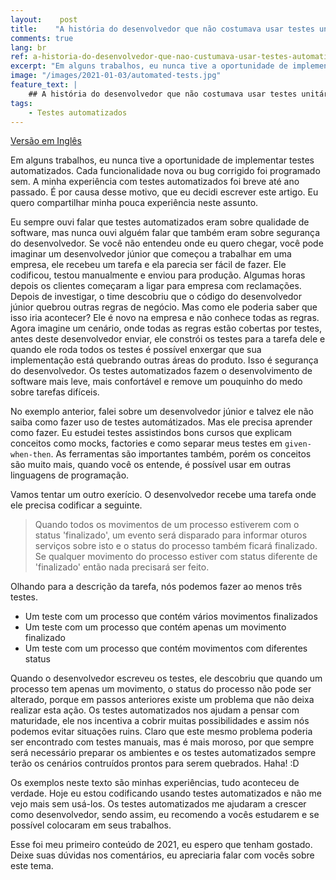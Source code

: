 ```yaml
---
layout:    post
title:    "A história do desenvolvedor que não costumava usar testes unitários"
comments: true
lang: br
ref: a-historia-do-desenvolvedor-que-nao-custumava-usar-testes-automatizados
excerpt: "Em alguns trabalhos, eu nunca tive a oportunidade de implementar testes automatizados. Cada funcionalidade nova ou bug corrigido foi programado sem. A minha experiência com testes automatizados foi breve até ano passado. É por causa desse motivo, que eu decidi escrever este artigo. Eu quero compartilhar minha pouca experiência neste assunto."
image: "/images/2021-01-03/automated-tests.jpg"
feature_text: |
    ## A história do desenvolvedor que não costumava usar testes unitários
tags:
    - Testes automatizados
---
```


[Versão em Inglês]({{site.baseurl}}/2021/01/03/the-developer-story-didnt-used-to-implement-automated-tests)

Em alguns trabalhos, eu nunca tive a oportunidade de implementar testes automatizados. Cada funcionalidade nova ou bug corrigido foi programado sem. A minha experiência com testes automatizados foi breve até ano passado. É por causa desse motivo, que eu decidi escrever este artigo. Eu quero compartilhar minha pouca experiência neste assunto.

Eu sempre ouvi falar que testes automatizados eram sobre qualidade de software, mas nunca ouvi alguém falar que também eram sobre segurança do desenvolvedor. Se você não entendeu onde eu quero chegar, você pode imaginar um desenvolvedor júnior que começou a trabalhar em uma empresa, ele recebeu um tarefa e ela parecia ser fácil de fazer. Ele codificou, testou manualmente e enviou para produção. Algumas horas depois os clientes começaram a ligar para empresa com reclamações. Depois de investigar, o time descobriu que o código do desenvolvedor júnior quebrou outras regras de negócio. Mas como ele poderia saber que isso iria acontecer? Ele é novo na empresa e não conhece todas as regras. Agora imagine um cenário, onde todas as regras estão cobertas por testes, antes deste desenvolvedor enviar, ele constrói os testes para a tarefa dele e quando ele roda todos os testes é possível enxergar que sua implementação está quebrando outras áreas do produto. Isso é segurança do desenvolvedor. Os testes automatizados fazem o desenvolvimento de software mais leve, mais confortável e remove um pouquinho do medo sobre tarefas difíceis.

No exemplo anterior, falei sobre um desenvolvedor júnior e talvez ele não saiba como fazer uso de testes automátizados. Mas ele precisa aprender como fazer. Eu estudei testes assistindos bons cursos que explicam conceitos como mocks, factories e como separar meus testes em `given-when-then`. As ferramentas são importantes também, porém os conceitos são muito mais, quando você os entende, é possível usar em outras linguagens de programação.

Vamos tentar um outro exerício. O desenvolvedor recebe uma tarefa onde ele precisa codificar a seguinte.

> Quando todos os movimentos de um processo estiverem com o status 'finalizado', um evento será disparado para informar oturos serviços sobre isto e o status do processo também ficará finalizado. Se qualquer movimento do processo estiver com status diferente de 'finalizado' então nada precisará ser feito.

Olhando para a descrição da tarefa, nós podemos fazer ao menos três testes.

- Um teste com um processo que contém vários movimentos finalizados
- Um teste com um processo que contém apenas um movimento finalizado
- Um teste com um processo que contém movimentos com diferentes status

Quando o desenvolvedor escreveu os testes, ele descobriu que quando um processo tem apenas um movimento, o status do processo não pode ser alterado, porque em passos anteriores existe um problema que não deixa realizar esta ação. Os testes automatizados nos ajudam a pensar com maturidade, ele nos incentiva a cobrir muitas possibilidades e assim nós podemos evitar situações ruins. Claro que este mesmo problema poderia ser encontrado com testes manuais, mas é mais moroso, por que sempre será necessário preparar os ambientes e os testes automatizados sempre terão os cenários contruídos prontos para serem quebrados. Haha! :D

Os exemplos neste texto são minhas experiências, tudo aconteceu de verdade. Hoje eu estou codificando usando testes automatizados e não me vejo mais sem usá-los. Os testes automatizados me ajudaram a crescer como desenvolvedor, sendo assim, eu recomendo a vocês estudarem e se possível colocaram em seus trabalhos.

Esse foi meu primeiro conteúdo de 2021, eu espero que tenham gostado. Deixe suas dúvidas nos comentários, eu apreciaria falar com vocês sobre este tema.
